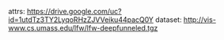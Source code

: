 attrs: https://drive.google.com/uc?id=1utdTz3TY2LyqoRHzZJVVeiku44pacQ0Y
dataset: http://vis-www.cs.umass.edu/lfw/lfw-deepfunneled.tgz